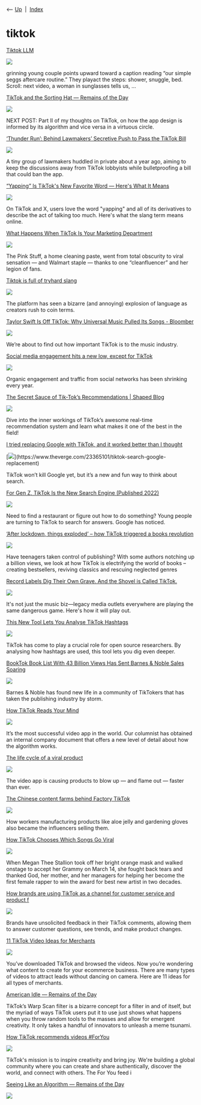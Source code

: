 <div class="nav">

⟵ [Up](index.html)  \|  [Index](index.html)

</div>

# tiktok

<div class="cards">

<div class="card">

<div class="card-title">

[Tiktok LLM](https://thenewinquiry.com/tiktok-llm/)

</div>

<div class="card-image">

[![](https://thenewinquiry.com/app/uploads/2024/06/tik-tok-censor-3c.jpg)](https://thenewinquiry.com/tiktok-llm/)

</div>

grinning young couple points upward toward a caption reading “our simple
seggs aftercare routine.” They playact the steps: shower, snuggle, bed.
Scroll: next video, a woman in sunglasses tells us, …

</div>

<div class="card">

<div class="card-title">

[TikTok and the Sorting Hat — Remains of the
Day](https://www.eugenewei.com/blog/2020/8/3/tiktok-and-the-sorting-hat)

</div>

<div class="card-image">

[![](http://static1.squarespace.com/static/4ff36e51e4b0d277e953e394/t/5f2801c89526e63b9bc1e3e3/1596457424557/image+%283%29.jpeg?format=1500w)](https://www.eugenewei.com/blog/2020/8/3/tiktok-and-the-sorting-hat)

</div>

NEXT POST: Part II of my thoughts on TikTok, on how the app design is
informed by its algorithm and vice versa in a virtuous circle.

</div>

<div class="card">

<div class="card-title">

[‘Thunder Run’: Behind Lawmakers’ Secretive Push to Pass the TikTok
Bill](https://www.nytimes.com/2024/04/24/technology/tiktok-ban-congress.html)

</div>

<div class="card-image">

[![](https://static01.nyt.com/images/2024/04/22/multimedia/00tiktok-timeline-bhjv/00tiktok-timeline-bhjv-videoSixteenByNine3000.jpg)](https://www.nytimes.com/2024/04/24/technology/tiktok-ban-congress.html)

</div>

A tiny group of lawmakers huddled in private about a year ago, aiming to
keep the discussions away from TikTok lobbyists while bulletproofing a
bill that could ban the app.

</div>

<div class="card">

<div class="card-title">

[“Yapping” Is TikTok's New Favorite Word — Here's What It
Means](https://www.bustle.com/life/yapping-definition-tiktok)

</div>

<div class="card-image">

[![](https://imgix.bustle.com/uploads/image/2024/4/3/ec235a15-840b-4608-96c2-b24c4a401b62-yappers_social.jpg?w=1200&h=630&fit=crop&crop=faces&fm=jpg)](https://www.bustle.com/life/yapping-definition-tiktok)

</div>

On TikTok and X, users love the word "yapping" and all of its
derivatives to describe the act of talking too much. Here's what the
slang term means online.

</div>

<div class="card">

<div class="card-title">

[What Happens When TikTok Is Your Marketing
Department](https://www.nytimes.com/2024/02/11/business/tiktok-cleaning-pink-stuff.html)

</div>

<div class="card-image">

[![](https://static01.nyt.com/images/2024/02/08/multimedia/00ThePinkStuff-01-gmbt/00ThePinkStuff-01-gmbt-largeHorizontalJumbo.jpg)](https://www.nytimes.com/2024/02/11/business/tiktok-cleaning-pink-stuff.html)

</div>

The Pink Stuff, a home cleaning paste, went from total obscurity to
viral sensation — and Walmart staple — thanks to one “cleanfluencer” and
her legion of fans.

</div>

<div class="card">

<div class="card-title">

[Tiktok is full of tryhard
slang](https://www.vox.com/culture/24062406/tiktok-trends-slang-terms-coining)

</div>

<div class="card-image">

[![](https://platform.vox.com/wp-content/uploads/sites/2/chorus/uploads/chorus_asset/file/25268353/Untitled_design__13_.png?quality=90&strip=all&crop=0%2C10.732984293194%2C100%2C78.534031413613&w=1200)](https://www.vox.com/culture/24062406/tiktok-trends-slang-terms-coining)

</div>

The platform has seen a bizarre (and annoying) explosion of language as
creators rush to coin terms.

</div>

<div class="card">

<div class="card-title">

[Taylor Swift Is Off TikTok: Why Universal Music Pulled Its Songs -
Bloomber](https://www.bloomberg.com/news/newsletters/2024-02-04/taylor-swift-is-off-tiktok-why-universal-music-pulled-its-songs)

</div>

<div class="card-image">

[![](https://assets.bwbx.io/images/users/iqjWHBFdfxIU/igLbeCarEQkE/v1/1200x800.jpg)](https://www.bloomberg.com/news/newsletters/2024-02-04/taylor-swift-is-off-tiktok-why-universal-music-pulled-its-songs)

</div>

We’re about to find out how important TikTok is to the music industry.

</div>

<div class="card">

<div class="card-title">

[Social media engagement hits a new low, except for
TikTok](https://searchengineland.com/social-media-engagement-hits-a-new-low-except-for-tiktok-393395)

</div>

<div class="card-image">

[![](https://searchengineland.com/wp-content/seloads/2023/02/Shutterstock_519587608.jpg)](https://searchengineland.com/social-media-engagement-hits-a-new-low-except-for-tiktok-393395)

</div>

Organic engagement and traffic from social networks has been shrinking
every year.

</div>

<div class="card">

<div class="card-title">

[The Secret Sauce of Tik-Tok’s Recommendations \| Shaped
Blog](https://www.shaped.ai/blog/the-secret-sauce-of-tik-toks-recommendations)

</div>

<div class="card-image">

[![](https://cdn.prod.website-files.com/6696d42284cfe85e5e20165b/6696d86c4ab725b5d2f22b08_63ef42dd854a63afe83a31fa_1200px-TikTok_logo.svg.webp)](https://www.shaped.ai/blog/the-secret-sauce-of-tik-toks-recommendations)

</div>

Dive into the inner workings of TikTok’s awesome real-time
recommendation system and learn what makes it one of the best in the
field!

</div>

<div class="card">

<div class="card-title">

[I tried replacing Google with TikTok, and it worked better than I
thought](https://www.theverge.com/23365101/tiktok-search-google-replacement)

</div>

<div class="card-image">

[![](https://cdn.vox-cdn.com/thumbor/Adv8MOKrwKbXOrxNlHOq6RsR9pU=/0x0:2040x1360/1200x628/filters:focal(1020x680:1021x681)/cdn.vox-cdn.com/uploads/chorus_asset/file/23951405/STK051_VRG_Illo_N_Barclay_7_tiktok.jpg)](https://www.theverge.com/23365101/tiktok-search-google-replacement)

</div>

TikTok won’t kill Google yet, but it’s a new and fun way to think about
search.

</div>

<div class="card">

<div class="card-title">

[For Gen Z, TikTok Is the New Search Engine (Published
2022)](https://www.nytimes.com/2022/09/16/technology/gen-z-tiktok-search-engine.html)

</div>

<div class="card-image">

[![](https://static01.nyt.com/images/2022/09/15/business/15tiktok-serach-sub/15tiktok-serach-sub-largeHorizontalJumbo.jpg?year=2022&h=683&w=1024&s=b233b705c5a1b59a3806931e904239af449fb0c62e5b178f27e658c0f40a9c9c&k=ZQJBKqZ0VN)](https://www.nytimes.com/2022/09/16/technology/gen-z-tiktok-search-engine.html)

</div>

Need to find a restaurant or figure out how to do something? Young
people are turning to TikTok to search for answers. Google has noticed.

</div>

<div class="card">

<div class="card-title">

[‘After lockdown, things exploded’ – how TikTok triggered a books
revolution](https://www.theguardian.com/books/2022/jun/08/lockdown-exploded-tiktok-books-revolution-booktok)

</div>

<div class="card-image">

[![](https://i.guim.co.uk/img/media/9c87cc3606e99b9524bd6e46d8803f8e363e2677/0_0_5000_3000/master/5000.jpg?width=1200&height=630&quality=85&auto=format&fit=crop&overlay-align=bottom%2Cleft&overlay-width=100p&overlay-base64=L2ltZy9zdGF0aWMvb3ZlcmxheXMvdGctYWdlLTIwMjIucG5n&enable=upscale&s=e4451766b6f218ef97802781a7ec89cd)](https://www.theguardian.com/books/2022/jun/08/lockdown-exploded-tiktok-books-revolution-booktok)

</div>

Have teenagers taken control of publishing? With some authors notching
up a billion views, we look at how TikTok is electrifying the world of
books – creating bestsellers, reviving classics and rescuing neglected
genres

</div>

<div class="card">

<div class="card-title">

[Record Labels Dig Their Own Grave. And the Shovel is Called
TikTok.](https://tedgioia.substack.com/p/record-labels-dig-their-own-grave)

</div>

<div class="card-image">

[![](https://substackcdn.com/image/fetch/w_1200,h_600,c_fill,f_jpg,q_auto:good,fl_progressive:steep,g_auto/https%3A%2F%2Fbucketeer-e05bbc84-baa3-437e-9518-adb32be77984.s3.amazonaws.com%2Fpublic%2Fimages%2Fd7b1de83-7be5-4e36-9be0-b80c4676b3cc_900x500.webp)](https://tedgioia.substack.com/p/record-labels-dig-their-own-grave)

</div>

It's not just the music biz—legacy media outlets everywhere are playing
the same dangerous game. Here's how it will play out.

</div>

<div class="card">

<div class="card-title">

[This New Tool Lets You Analyse TikTok
Hashtags](https://www.bellingcat.com/resources/how-tos/2022/05/11/this-new-tool-lets-you-analyse-tiktok-hashtags)

</div>

<div class="card-image">

[![](https://www.bellingcat.com/app/uploads/2022/05/2021-01-04T000000Z_439149760_MT1SIPA000680QYB_RTRMADP_3_SIPA-USA-scaled.jpg)](https://www.bellingcat.com/resources/how-tos/2022/05/11/this-new-tool-lets-you-analyse-tiktok-hashtags)

</div>

TikTok has come to play a crucial role for open source researchers. By
analysing how hashtags are used, this tool lets you dig even deeper.

</div>

<div class="card">

<div class="card-title">

[BookTok Book List With 43 Billion Views Has Sent Barnes & Noble Sales
Soaring](https://nextdraft.us2.list-manage.com/track/click?e=17ff8a69ce&id=9ae282ae4a&u=ed102783e87fee61c1a534a9d)

</div>

<div class="card-image">

[![](https://assets.bwbx.io/images/users/iqjWHBFdfxIU/iI9c5WtT6eZM/v0/1200x900.jpg)](https://nextdraft.us2.list-manage.com/track/click?e=17ff8a69ce&id=9ae282ae4a&u=ed102783e87fee61c1a534a9d)

</div>

Barnes & Noble has found new life in a community of TikTokers that has
taken the publishing industry by storm.

</div>

<div class="card">

<div class="card-title">

[How TikTok Reads Your
Mind](https://www.nytimes.com/2021/12/05/business/media/tiktok-algorithm.html)

</div>

<div class="card-image">

[![](https://static01.nyt.com/images/2021/12/05/business/05bensmith-01/merlin_193626909_b852af39-4c3e-4467-b0bb-0e5cf87bd1f2-largeHorizontalJumbo.jpg?year=2021&h=683&w=1024&s=6fef5c7198a54e6f32ea7abe0b764c69537ce42df19edd3e254e18a7503fc2ec&k=ZQJBKqZ0VN)](https://www.nytimes.com/2021/12/05/business/media/tiktok-algorithm.html)

</div>

It’s the most successful video app in the world. Our columnist has
obtained an internal company document that offers a new level of detail
about how the algorithm works.

</div>

<div class="card">

<div class="card-title">

[The life cycle of a viral
product](https://www.vox.com/the-goods/22555723/tiktok-viral-products-cerave-sky-high-mascara-amazon-leggings)

</div>

<div class="card-image">

[![](https://platform.vox.com/wp-content/uploads/sites/2/chorus/uploads/chorus_asset/file/22691148/GettyImages_1223714147.jpg?quality=90&strip=all&crop=0%2C10.732984293194%2C100%2C78.534031413613&w=1200)](https://www.vox.com/the-goods/22555723/tiktok-viral-products-cerave-sky-high-mascara-amazon-leggings)

</div>

The video app is causing products to blow up — and flame out — faster
than ever.

</div>

<div class="card">

<div class="card-title">

[The Chinese content farms behind Factory
TikTok](https://restofworld.org/2021/the-chinese-content-farms-behind-factory-tiktok)

</div>

<div class="card-image">

[![](https://149346090.v2.pressablecdn.com/wp-content/uploads/2021/06/TikTok-SocialShare-1.png)](https://restofworld.org/2021/the-chinese-content-farms-behind-factory-tiktok)

</div>

How workers manufacturing products like aloe jelly and gardening gloves
also became the influencers selling them.

</div>

<div class="card">

<div class="card-title">

[How TikTok Chooses Which Songs Go
Viral](https://email.getpocket.com/ls/click?upn=ky17TgJ1REx4YaZOG279kX0eKsjbbRIGziaXRcSkmSl1Shkv1J8TM64KT51b6pm0-EOl_8XOtBOf0-2BgI-2BPwTgvOpOkjz0cTGvHU6qEjV-2B98KLYXhI5rK59fXfvPezcbJXxt4IFB2WkclMchoMOU67Wt6-2B3ATu7JD0Zf7DhGFZe-2BQSHlC5y8n3-2FmzQo2BQLL4ml6nRPktuDp5T0SBWF1Zq8p1QtRlIUI5A3kfubQJixQpNjtj9hcHhjmFHi4zSLmiszMIpR1fcblI1w-2FrSMIPQZPtD7dq-2B-2Fng8TGFMevWEOL5uQyqdN00Zbpak3UVG4Yv7RUOpmn-2BKxKr2oR8iNy-2BNWE1tr7ShKSZcgiXsZW6Arm3s676cKNZ7Y6dCH-2Bc-2FhGs0b-2FMQgrBmlu7QG3G-2B1iub4rhZnGNTkAjVLX5mkVZJjGMmLGQ-2FhuNs6YNPeRQkvhaFVGfK)

</div>

<div class="card-image">

[![](https://pocket-image-cache.com/unsafe/https%3A%2F%2Fassets.bwbx.io%2Fimages%2Fusers%2FiqjWHBFdfxIU%2FiTMAPe4Jft5U%2Fv0%2F1200x630.jpg)](https://email.getpocket.com/ls/click?upn=ky17TgJ1REx4YaZOG279kX0eKsjbbRIGziaXRcSkmSl1Shkv1J8TM64KT51b6pm0-EOl_8XOtBOf0-2BgI-2BPwTgvOpOkjz0cTGvHU6qEjV-2B98KLYXhI5rK59fXfvPezcbJXxt4IFB2WkclMchoMOU67Wt6-2B3ATu7JD0Zf7DhGFZe-2BQSHlC5y8n3-2FmzQo2BQLL4ml6nRPktuDp5T0SBWF1Zq8p1QtRlIUI5A3kfubQJixQpNjtj9hcHhjmFHi4zSLmiszMIpR1fcblI1w-2FrSMIPQZPtD7dq-2B-2Fng8TGFMevWEOL5uQyqdN00Zbpak3UVG4Yv7RUOpmn-2BKxKr2oR8iNy-2BNWE1tr7ShKSZcgiXsZW6Arm3s676cKNZ7Y6dCH-2Bc-2FhGs0b-2FMQgrBmlu7QG3G-2B1iub4rhZnGNTkAjVLX5mkVZJjGMmLGQ-2FhuNs6YNPeRQkvhaFVGfK)

</div>

When Megan Thee Stallion took off her bright orange mask and walked
onstage to accept her Grammy on March 14, she fought back tears and
thanked God, her mother, and her managers for helping her become the
first female rapper to win the award for best new artist in two decades.

</div>

<div class="card">

<div class="card-title">

[How brands are using TikTok as a channel for customer service and
product
f](https://digiday.com/marketing/how-brands-are-using-tiktok-as-a-channel-for-customer-service-and-product-feedback)

</div>

<div class="card-image">

[![](https://digiday.com/wp-content/uploads/sites/3/2020/05/tiktok.jpg)](https://digiday.com/marketing/how-brands-are-using-tiktok-as-a-channel-for-customer-service-and-product-feedback)

</div>

Brands have unsolicited feedback in their TikTok comments, allowing them
to answer customer questions, see trends, and make product changes.

</div>

<div class="card">

<div class="card-title">

[11 TikTok Video Ideas for
Merchants](https://www.practicalecommerce.com/11-tiktok-video-ideas-for-merchants)

</div>

<div class="card-image">

[![](https://www.practicalecommerce.com/wp-content/uploads/2021/02/11-TikTok-Video-Ideas-for-Merchants.jpg)](https://www.practicalecommerce.com/11-tiktok-video-ideas-for-merchants)

</div>

You’ve downloaded TikTok and browsed the videos. Now you’re wondering
what content to create for your ecommerce business. There are many types
of videos to attract leads without dancing on camera. Here are 11 ideas
for all types of merchants.

</div>

<div class="card">

<div class="card-title">

[American Idle — Remains of the
Day](https://www.eugenewei.com/blog/2021/2/15/american-idle)

</div>

TikTok’s Warp Scan filter is a bizarre concept for a filter in and of
itself, but the myriad of ways TikTok users put it to use just shows
what happens when you throw random tools to the masses and allow for
emergent creativity. It only takes a handful of innovators to unleash a
meme tsunami.

</div>

<div class="card">

<div class="card-title">

[How TikTok recommends videos
\#ForYou](https://newsroom.tiktok.com/en-us/how-tiktok-recommends-videos-for-you)

</div>

<div class="card-image">

[![](https://p16-va-tiktok.ibyteimg.com/obj/musically-maliva-obj/1d597cd9cf9dcaa467339de463de3eee)](https://newsroom.tiktok.com/en-us/how-tiktok-recommends-videos-for-you)

</div>

TikTok's mission is to inspire creativity and bring joy. We're building
a global community where you can create and share authentically,
discover the world, and connect with others. The For You feed i

</div>

<div class="card">

<div class="card-title">

[Seeing Like an Algorithm — Remains of the
Day](https://www.eugenewei.com/blog/2020/9/18/seeing-like-an-algorithm)

</div>

<div class="card-image">

[![](http://static1.squarespace.com/static/4ff36e51e4b0d277e953e394/t/5f6476a2b76aab47ab9b9566/1600649935669/IMG_1164.PNG?format=1500w)](https://www.eugenewei.com/blog/2020/9/18/seeing-like-an-algorithm)

</div>

</div>

</div>
